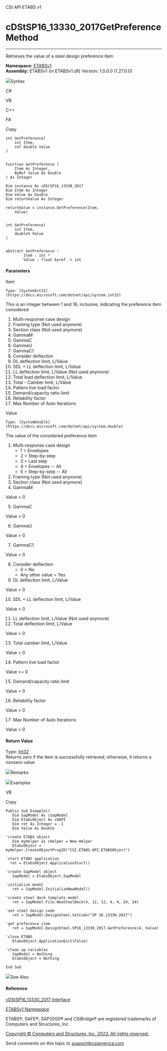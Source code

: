 ﻿

CSI API ETABS v1

# cDStSP16_13330_2017GetPreference Method  
  
---  
  
Retrieves the value of a steel design preference item

**Namespace:** [ETABSv1](2780f1b8-2033-5289-2298-1cdb2a7508d9.htm)  
**Assembly:** ETABSv1 (in ETABSv1.dll) Version: 1.0.0.0 (1.27.0.0)

![](../icons/SectionExpanded.png)Syntax

C#

VB

C++

F#

Copy

    
    
    int GetPreference(
    	int Item,
    	ref double Value
    )
    
    
    Function GetPreference ( 
    	Item As Integer,
    	ByRef Value As Double
    ) As Integer
    
    Dim instance As cDStSP16_13330_2017
    Dim Item As Integer
    Dim Value As Double
    Dim returnValue As Integer
    
    returnValue = instance.GetPreference(Item, 
    	Value)
    
    
    int GetPreference(
    	int Item, 
    	double% Value
    )
    
    
    abstract GetPreference : 
            Item : int * 
            Value : float byref -> int 
    

#### Parameters

Item

    Type: [SystemInt32](https://docs.microsoft.com/dotnet/api/system.int32)  
This is an integer between 1 and 16, inclusive, indicating the preference item
considered

  1. Multi-response case design
  2. Framing type (Not used anymore)
  3. Section class (Not used anymore)
  4. GammaM
  5. GammaC
  6. GammeU
  7. GammaC1
  8. Consider deflection
  9. DL deflection limit, L/Value
  10. SDL + LL deflection limit, L/Value
  11. LL deflection limit, L/Value (Not used anymore)
  12. Total load deflection limit, L/Value
  13. Total - Camber limit, L/Value
  14. Pattern live load factor
  15. Demand/capacity ratio limit
  16. Reliability factor
  17. Max Number of Auto Iterations

Value

    Type: [SystemDouble](https://docs.microsoft.com/dotnet/api/system.double)  
The value of the considered preference item

  1. Multi-response case design 
     * 1 = Envelopes
     * 2 = Step-by-step
     * 3 = Last step
     * 4 = Envelopes -- All
     * 5 = Step-by-step -- All
  2. Framing type (Not used anymore)
  3. Section class (Not used anymore)
  4. GammaM 

Value > 0

  5. GammaC 

Value > 0

  6. GammaU 

Value > 0

  7. GammaC1 

Value > 0

  8. Consider deflection 
     * 0 = No
     * Any other value = Yes 
  9. DL deflection limit, L/Value 

Value > 0

  10. SDL + LL deflection limit, L/Value 

Value > 0

  11. LL deflection limit, L/Value (Not used anymore)
  12. Total deflection limit, L/Value 

Value > 0

  13. Total camber limit, L/Value 

Value > 0

  14. Pattern live load factor 

Value >= 0

  15. Demand/capacity ratio limit 

Value > 0

  16. Reliability factor 

Value > 0

  17. Max Number of Auto Iterations 

Value > 0

#### Return Value

Type: [Int32](https://docs.microsoft.com/dotnet/api/system.int32)  
Returns zero if the item is successfully retrieved; otherwise, it returns a
nonzero value

![](../icons/SectionExpanded.png)Remarks

![](../icons/SectionExpanded.png)Examples

VB

Copy

    
    
    Public Sub Example()
       Dim SapModel As cSapModel
       Dim EtabsObject As cOAPI
       Dim ret As Integer = -1
       Dim Value As Double
    
    'create ETABS object
       Dim myHelper as cHelper = New Helper
       EtabsObject = myHelper.CreateObjectProgID("CSI.ETABS.API.ETABSObject")
    
    'start ETABS application
      ret = EtabsObject.ApplicationStart()
    
    'create SapModel object
       SapModel = EtabsObject.SapModel
    
    'initialize model
       ret = SapModel.InitializeNewModel()
    
    'create steel deck template model
       ret = SapModel.File.NewSteelDeck(4, 12, 12, 4, 4, 24, 24)
    
    'set steel design code
       ret = SapModel.DesignSteel.SetCode("SP 16.13330.2017")
    
    'get preference item
       ret = SapModel.DesignSteel.SP16_13330_2017.GetPreference(4, Value)
    
    'close ETABS
       EtabsObject.ApplicationExit(False)
    
    'clean up variables
       SapModel = Nothing
       EtabsObject = Nothing
    
    End Sub

![](../icons/SectionExpanded.png)See Also

#### Reference

[cDStSP16_13330_2017 Interface](d8ae5248-52aa-80fd-5835-43d94ce4324e.htm)

[ETABSv1 Namespace](2780f1b8-2033-5289-2298-1cdb2a7508d9.htm)

ETABS®, SAFE®, SAP2000® and CSiBridge® are registered trademarks of Computers
and Structures, Inc.  

[Copyright © Computers and Structures, Inc. 2023. All rights
reserved.](http://www.csiamerica.com)

Send comments on this topic to
[support@csiamerica.com](mailto:support%40csiamerica.com?Subject=CSI%20API%20ETABS%20v1)

